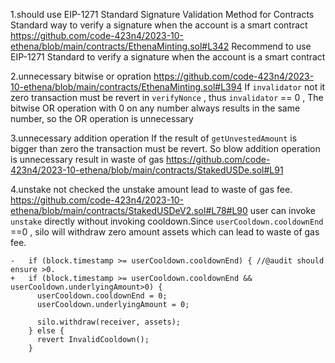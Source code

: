1.should use EIP-1271 Standard Signature Validation Method for Contracts Standard way to verify a signature when the account is a smart contract
https://github.com/code-423n4/2023-10-ethena/blob/main/contracts/EthenaMinting.sol#L342
Recommend to use  EIP-1271 Standard  to verify  a signature when the account is a smart contract

2.unnecessary bitwise or opration
https://github.com/code-423n4/2023-10-ethena/blob/main/contracts/EthenaMinting.sol#L394
If `invalidator` not it zero transaction must be revert in `verifyNonce` , thus  `invalidator` == 0 , The bitwise OR operation with 0 on any number always results in the same number, so the OR operation is unnecessary

3.unnecessary addition operation
If the result of `getUnvestedAmount` is bigger than zero the transaction must be revert. So blow addition operation is unnecessary result in waste of gas
https://github.com/code-423n4/2023-10-ethena/blob/main/contracts/StakedUSDe.sol#L91

4.unstake not checked the unstake amount lead to waste of gas fee.
https://github.com/code-423n4/2023-10-ethena/blob/main/contracts/StakedUSDeV2.sol#L78#L90
user can invoke `unstake` directly without invoking cooldown.Since `userCooldown.cooldownEnd` ==0 , silo will withdraw zero amount assets which can lead to waste of gas fee.
```solidity
-   if (block.timestamp >= userCooldown.cooldownEnd) { //@audit should ensure >0.
+   if (block.timestamp >= userCooldown.cooldownEnd && userCooldown.underlyingAmount>0) { 
      userCooldown.cooldownEnd = 0;
      userCooldown.underlyingAmount = 0;

      silo.withdraw(receiver, assets);
    } else {
      revert InvalidCooldown();
    }
```

